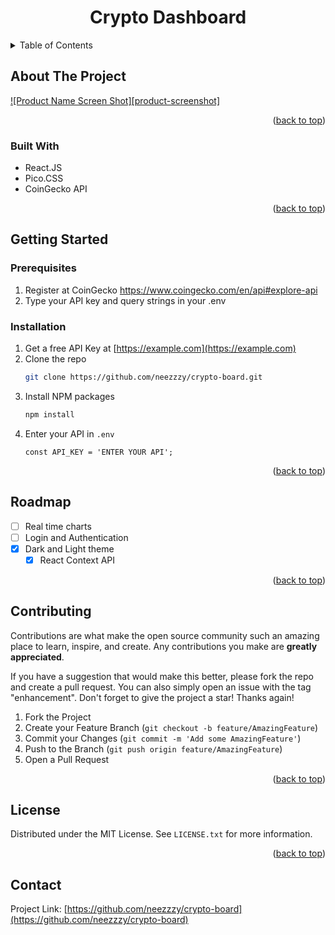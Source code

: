 <a name="readme-top"></a>

<div align="center">
  <h1 align="center">Crypto Dashboard</h1>
</div>

<!-- TABLE OF CONTENTS -->
<details>
  <summary>Table of Contents</summary>
  <ol>
    <li>
      <a href="#about-the-project">About The Project</a>
      <ul>
        <li><a href="#built-with">Built With</a></li>
      </ul>
    </li>
    <li>
      <a href="#getting-started">Getting Started</a>
      <ul>
        <li><a href="#prerequisites">Prerequisites</a></li>
        <li><a href="#installation">Installation</a></li>
      </ul>
    </li>
    <li><a href="#roadmap">Roadmap</a></li>
    <li><a href="#contributing">Contributing</a></li>
    <li><a href="#license">License</a></li>
    <li><a href="#contact">Contact</a></li>
  </ol>
</details>

<!-- ABOUT THE PROJECT -->

## About The Project

[![Product Name Screen Shot][product-screenshot]]("./images/Screenshot.png")

<p align="right">(<a href="#readme-top">back to top</a>)</p>

### Built With

- React.JS
- Pico.CSS
- CoinGecko API

<p align="right">(<a href="#readme-top">back to top</a>)</p>

<!-- GETTING STARTED -->

## Getting Started

### Prerequisites

1. Register at CoinGecko https://www.coingecko.com/en/api#explore-api
2. Type your API key and query strings in your .env

### Installation

1. Get a free API Key at [https://example.com](https://example.com)
2. Clone the repo
   ```sh
   git clone https://github.com/neezzzy/crypto-board.git
   ```
3. Install NPM packages
   ```sh
   npm install
   ```
4. Enter your API in `.env`
   ```env
   const API_KEY = 'ENTER YOUR API';
   ```

<p align="right">(<a href="#readme-top">back to top</a>)</p>

<!-- ROADMAP -->

## Roadmap

- [ ] Real time charts
- [ ] Login and Authentication
- [x] Dark and Light theme
  - [x] React Context API

<p align="right">(<a href="#readme-top">back to top</a>)</p>

<!-- CONTRIBUTING -->

## Contributing

Contributions are what make the open source community such an amazing place to learn, inspire, and create. Any contributions you make are **greatly appreciated**.

If you have a suggestion that would make this better, please fork the repo and create a pull request. You can also simply open an issue with the tag "enhancement".
Don't forget to give the project a star! Thanks again!

1. Fork the Project
2. Create your Feature Branch (`git checkout -b feature/AmazingFeature`)
3. Commit your Changes (`git commit -m 'Add some AmazingFeature'`)
4. Push to the Branch (`git push origin feature/AmazingFeature`)
5. Open a Pull Request

<p align="right">(<a href="#readme-top">back to top</a>)</p>

<!-- LICENSE -->

## License

Distributed under the MIT License. See `LICENSE.txt` for more information.

<p align="right">(<a href="#readme-top">back to top</a>)</p>

<!-- CONTACT -->

## Contact

Project Link: [https://github.com/neezzzy/crypto-board](https://github.com/neezzzy/crypto-board)
